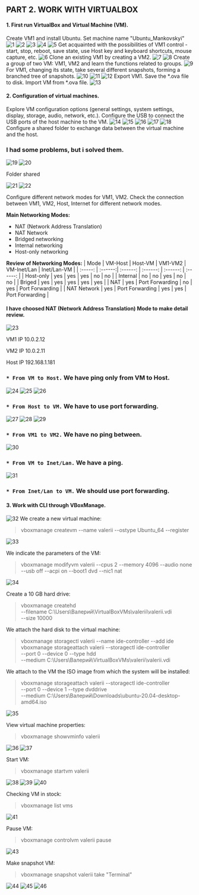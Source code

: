 ## PART 2. WORK WITH VIRTUALBOX

#### 1. First run VirtualBox and Virtual Machine (VM).

Create VM1 and install Ubuntu. Set machine name "Ubuntu_Mankovskyi" 
![1](https://github.com/JuniorDevOps/DevOps_online_Kiev_2020Q42021Q1/blob/main/m2/task2.1/part2/screenshots/1.png)
![2](https://github.com/JuniorDevOps/DevOps_online_Kiev_2020Q42021Q1/blob/main/m2/task2.1/part2/screenshots/2.png)
![3](https://github.com/JuniorDevOps/DevOps_online_Kiev_2020Q42021Q1/blob/main/m2/task2.1/part2/screenshots/3.png)
![4](https://github.com/JuniorDevOps/DevOps_online_Kiev_2020Q42021Q1/blob/main/m2/task2.1/part2/screenshots/4.png)
![5](https://github.com/JuniorDevOps/DevOps_online_Kiev_2020Q42021Q1/blob/main/m2/task2.1/part2/screenshots/5.png)
Get acquainted with the possibilities of VM1 control - start, stop, reboot, save state, use Host key and keyboard shortcuts, mouse capture, etc. 
![6](https://github.com/JuniorDevOps/DevOps_online_Kiev_2020Q42021Q1/blob/main/m2/task2.1/part2/screenshots/6.png)
Clone an existing VM1 by creating a VM2.
![7](https://github.com/JuniorDevOps/DevOps_online_Kiev_2020Q42021Q1/blob/main/m2/task2.1/part2/screenshots/7.png)
![8](https://github.com/JuniorDevOps/DevOps_online_Kiev_2020Q42021Q1/blob/main/m2/task2.1/part2/screenshots/8.png)
Create a group of two VM: VM1, VM2 and learn the functions related to groups.
![9](https://github.com/JuniorDevOps/DevOps_online_Kiev_2020Q42021Q1/blob/main/m2/task2.1/part2/screenshots/9.png)
For VM1, changing its state, take several different snapshots, forming a branched tree of snapshots. 
![10](https://github.com/JuniorDevOps/DevOps_online_Kiev_2020Q42021Q1/blob/main/m2/task2.1/part2/screenshots/10.png)
![11](https://github.com/JuniorDevOps/DevOps_online_Kiev_2020Q42021Q1/blob/main/m2/task2.1/part2/screenshots/11.png)
![12](https://github.com/JuniorDevOps/DevOps_online_Kiev_2020Q42021Q1/blob/main/m2/task2.1/part2/screenshots/12.png)
Export VM1. Save the *.ova file to disk. Import VM from *.ova file. 
![13](https://github.com/JuniorDevOps/DevOps_online_Kiev_2020Q42021Q1/blob/main/m2/task2.1/part2/screenshots/13.png)

#### 2. Configuration of virtual machines.

Explore VM configuration options (general settings, system settings, display, storage, audio, network, etc.). 
Configure the USB to connect the USB ports of the host machine to the VM.
![14](https://github.com/JuniorDevOps/DevOps_online_Kiev_2020Q42021Q1/blob/main/m2/task2.1/part2/screenshots/14.png)
![15](https://github.com/JuniorDevOps/DevOps_online_Kiev_2020Q42021Q1/blob/main/m2/task2.1/part2/screenshots/15.png)
![16](https://github.com/JuniorDevOps/DevOps_online_Kiev_2020Q42021Q1/blob/main/m2/task2.1/part2/screenshots/16.png)
![17](https://github.com/JuniorDevOps/DevOps_online_Kiev_2020Q42021Q1/blob/main/m2/task2.1/part2/screenshots/17.png)
![18](https://github.com/JuniorDevOps/DevOps_online_Kiev_2020Q42021Q1/blob/main/m2/task2.1/part2/screenshots/18.png)
Configure a shared folder to exchange data between the virtual machine and the host.

### I had some problems, but i solved them. ###
![19](https://github.com/JuniorDevOps/DevOps_online_Kiev_2020Q42021Q1/blob/main/m2/task2.1/part2/screenshots/19.png)
![20](https://github.com/JuniorDevOps/DevOps_online_Kiev_2020Q42021Q1/blob/main/m2/task2.1/part2/screenshots/20.png)

Folder shared

![21](https://github.com/JuniorDevOps/DevOps_online_Kiev_2020Q42021Q1/blob/main/m2/task2.1/part2/screenshots/21.png)
![22](https://github.com/JuniorDevOps/DevOps_online_Kiev_2020Q42021Q1/blob/main/m2/task2.1/part2/screenshots/22.png)

Configure different network modes for VM1, VM2. Check the connection between VM1, VM2, Host, Internet for different network modes.

**Main Networking Modes:**

* NAT (Network Address Translation)
* NAT Network
* Bridged networking
* Internal networking
* Host-only networking  

 **Review of Networking Modes:**
| Mode | VM-Host | Host-VM | VM1-VM2 | VM-Inet/Lan | Inet/Lan-VM |
| :-----: | :------:| :------: | :------: | :------: | :------: |
| Host-only | yes | yes | yes | no | no |
| Internal | no | no | yes | no | no |
| Briged | yes | yes | yes | yes | yes |
| NAT | yes | Port Forwarding | no | yes | Port Forwarding |
| NAT Network | yes | Port Forwarding | yes | yes | Port Forwarding |

#### I have choosed NAT (Network Address Translation)  Mode to make detail review.
 ![23](https://github.com/JuniorDevOps/DevOps_online_Kiev_2020Q42021Q1/blob/main/m2/task2.1/part2/screenshots/23.png)
 
VM1 IP 10.0.2.12

VM2 IP 10.0.2.11

Host IP 192.168.1.181

### `* From VM to Host.` We have ping only from VM to Host. 
![24](https://github.com/JuniorDevOps/DevOps_online_Kiev_2020Q42021Q1/blob/main/m2/task2.1/part2/screenshots/24.png)
![25](https://github.com/JuniorDevOps/DevOps_online_Kiev_2020Q42021Q1/blob/main/m2/task2.1/part2/screenshots/25.png)
![26](https://github.com/JuniorDevOps/DevOps_online_Kiev_2020Q42021Q1/blob/main/m2/task2.1/part2/screenshots/26.png)
### `* From Host to VM.` We have to use port forwarding.
![27](https://github.com/JuniorDevOps/DevOps_online_Kiev_2020Q42021Q1/blob/main/m2/task2.1/part2/screenshots/27.png)
![28](https://github.com/JuniorDevOps/DevOps_online_Kiev_2020Q42021Q1/blob/main/m2/task2.1/part2/screenshots/28.png)
![29](https://github.com/JuniorDevOps/DevOps_online_Kiev_2020Q42021Q1/blob/main/m2/task2.1/part2/screenshots/29.png)
### `* From VM1 to VM2.` We have no ping between.
![30](https://github.com/JuniorDevOps/DevOps_online_Kiev_2020Q42021Q1/blob/main/m2/task2.1/part2/screenshots/30.png)
### `* From VM to Inet/Lan.` We have a ping.
![31](https://github.com/JuniorDevOps/DevOps_online_Kiev_2020Q42021Q1/blob/main/m2/task2.1/part2/screenshots/31.png)
### `* From Inet/Lan to VM.` We should use port forwarding.

#### 3. Work with CLI through VBoxManage.

![32](https://github.com/JuniorDevOps/DevOps_online_Kiev_2020Q42021Q1/blob/main/m2/task2.1/part2/screenshots/32.png)
We create a new virtual machine:
> vboxmanage createvm --name valerii --ostype Ubuntu_64 --register

![33](https://github.com/JuniorDevOps/DevOps_online_Kiev_2020Q42021Q1/blob/main/m2/task2.1/part2/screenshots/33.png)

We indicate the parameters of the VM:
> vboxmanage modifyvm valerii --cpus 2 --memory 4096 --audio none \
  --usb off --acpi on --boot1 dvd --nic1 nat

![34](https://github.com/JuniorDevOps/DevOps_online_Kiev_2020Q42021Q1/blob/main/m2/task2.1/part2/screenshots/34.png)

Create a 10 GB hard drive:

> vboxmanage createhd \
  --filename C:\Users\Валерий\VirtualBoxVMs\valerii\valerii.vdi \
  --size 10000

We attach the hard disk to the virtual machine:

> vboxmanage storagectl valerii --name ide-controller --add ide
vboxmanage storageattach valerii --storagectl ide-controller \
  --port 0 --device 0 --type hdd \
--medium C:\Users\Валерий\VirtualBoxVMs\valerii\valerii.vdi

We attach to the VM the ISO image from which the system will be installed:

> vboxmanage storageattach valerii --storagectl ide-controller \
  --port 0 --device 1 --type dvddrive \
  --medium C:\Users\Валерий\Downloads\ubuntu-20.04-desktop-amd64.iso

![35](https://github.com/JuniorDevOps/DevOps_online_Kiev_2020Q42021Q1/blob/main/m2/task2.1/part2/screenshots/35.png)

View virtual machine properties:

> vboxmanage showvminfo valerii

![36](https://github.com/JuniorDevOps/DevOps_online_Kiev_2020Q42021Q1/blob/main/m2/task2.1/part2/screenshots/36.png)
![37](https://github.com/JuniorDevOps/DevOps_online_Kiev_2020Q42021Q1/blob/main/m2/task2.1/part2/screenshots/37.png)

Start VM:

> vboxmanage startvm valerii

![38](https://github.com/JuniorDevOps/DevOps_online_Kiev_2020Q42021Q1/blob/main/m2/task2.1/part2/screenshots/38.png)
![39](https://github.com/JuniorDevOps/DevOps_online_Kiev_2020Q42021Q1/blob/main/m2/task2.1/part2/screenshots/39.png)
![40](https://github.com/JuniorDevOps/DevOps_online_Kiev_2020Q42021Q1/blob/main/m2/task2.1/part2/screenshots/40.png)

Checking VM in stock:

> vboxmanage list vms

![41](https://github.com/JuniorDevOps/DevOps_online_Kiev_2020Q42021Q1/blob/main/m2/task2.1/part2/screenshots/41.png)

Pause VM:

> vboxmanage controlvm valerii pause

![43](https://github.com/JuniorDevOps/DevOps_online_Kiev_2020Q42021Q1/blob/main/m2/task2.1/part2/screenshots/43.png)

Make snapshot VM:

> vboxmanage snapshot valerii take "Terminal"

![44](https://github.com/JuniorDevOps/DevOps_online_Kiev_2020Q42021Q1/blob/main/m2/task2.1/part2/screenshots/44.png)
![45](https://github.com/JuniorDevOps/DevOps_online_Kiev_2020Q42021Q1/blob/main/m2/task2.1/part2/screenshots/44.png)
![46](https://github.com/JuniorDevOps/DevOps_online_Kiev_2020Q42021Q1/blob/main/m2/task2.1/part2/screenshots/46.png)

